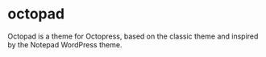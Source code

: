 # octopad
Octopad is a theme for Octopress, based on the classic theme and inspired by the Notepad WordPress theme.
